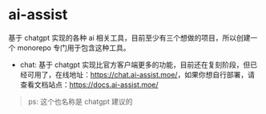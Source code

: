 # ai-assist

基于 chatgpt 实现的各种 ai 相关工具，目前至少有三个想做的项目，所以创建一个 monorepo 专门用于包含这种工具。

- chat: 基于 chatgpt 实现比官方客户端更多的功能，目前还在复刻阶段，但已经可用了，在线地址：<https://chat.ai-assist.moe/>，如果你想自行部署，请查看文档站点：<https://docs.ai-assist.moe/>

> ps: 这个也名称是 chatgpt 建议的
